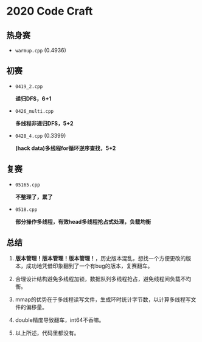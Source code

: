 <!--
 * @Author: JNJYan
 * @LastEditors: JNJYan
 * @Email: jjy20140825@gmail.com
 * @Date: 2020-04-27 16:01:49
 * @LastEditTime: 2020-05-16 20:42:12
 * @Description: Modify here please
 * @FilePath: \HUAWEI2020\README.md
--> 
# 2020 Code Craft
## 热身赛

- `warmup.cpp` (0.4936)

## 初赛

- `0419_2.cpp`

    **递归DFS，6+1**

- `0426_multi.cpp`

    **多线程非递归DFS，5+2**

- `0428_4.cpp` (0.3399)

    **(hack data)多线程for循环逆序查找，5+2**

## 复赛

- `05165.cpp`

    **不整理了，累了**

- `0518.cpp`
    
    **部分操作多线程，有效head多线程抢占式处理，负载均衡**

## 总结

1. **版本管理！版本管理！版本管理！**，历史版本混乱，想找一个方便更改的版本，成功地凭借印象翻到了一个有bug的版本，复赛翻车。

2. 合理设计结构避免多线程加锁，数据队列多线程抢占，避免线程间负载不均衡。

3. mmap的优势在于多线程读写文件，生成环时统计字节数，以计算多线程写文件的偏移量。

4. double精度导致翻车，int64不香嘛。

5. 以上所述，代码里都没有。
